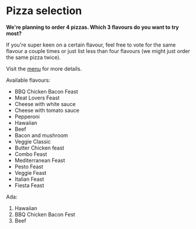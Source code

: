 # Pizza selection

**We're planning to order 4 pizzas. Which 3 flavours do you want to try most?**

If you're super keen on a certain flavour, feel free to vote for the same flavour a couple times or just list less than four flavours (we might just order the same pizza twice).

Visit the [menu](https://gosnappy.io/owa/snappy/detail/G5968/16015/m/menu_874) for more details.


Available flavours:

* BBQ Chicken Bacon Feast
* Meat Lovers Feast
* Cheese with white sauce
* Cheese with tomato sauce
* Pepperoni
* Hawaiian
* Beef
* Bacon and mushroom
* Veggie Classic
* Butter Chicken feast
* Combo Feast
* Mediterranean Feast
* Pesto Feast
* Veggie Feast
* Italian Feast
* Fiesta Feast



Ada:
1. Hawaiian
2. BBQ Chicken Bacon Fest
3. Beef
